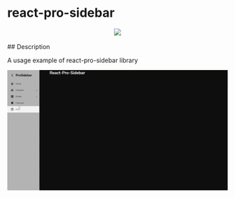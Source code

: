 # react-pro-sidebar

<p align="center">
   <img src="http://img.shields.io/static/v1?label=STATUS&message=ALREADY%20DEVELOPED&color=RED&style=for-the-badge" #vitrinedev/>
</p>

<p align="justify">
## Description

A usage example of react-pro-sidebar library

![Page layout](https://github.com/dexter2k8/react-pro-sidebar/blob/main/public/page.gif)

</p>
